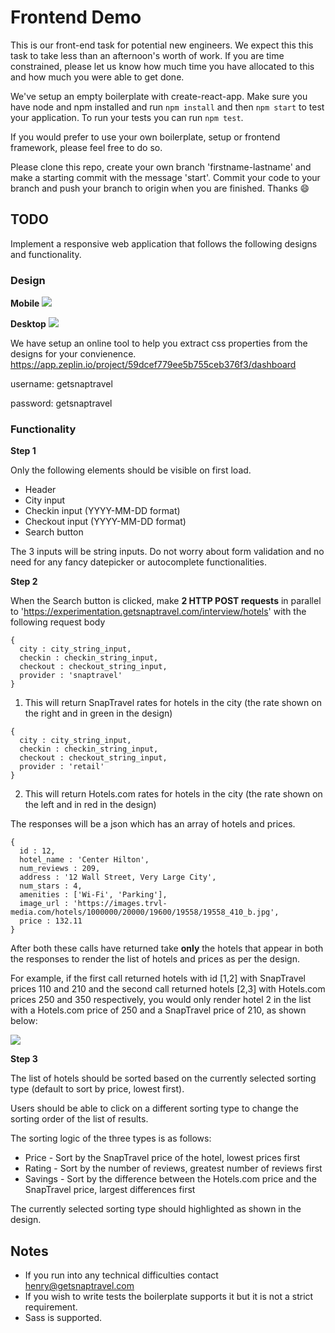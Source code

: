 # Frontend Demo
This is our front-end task for potential new engineers. We expect this this task to take less than an afternoon's worth of work. If you are time constrained, please let us know how much time you have allocated to this and how much you were able to get done.

We've setup an empty boilerplate with create-react-app. Make sure you have node and npm installed and run ```npm install``` and then ```npm start``` to test your application. To run your tests you can run ```npm test```.


If you would prefer to use your own boilerplate, setup or frontend framework, please feel free to do so.


Please clone this repo, create your own branch 'firstname-lastname' and make a starting commit with the message 'start'.
Commit your code to your branch and push your branch to origin when you are finished. Thanks 😄

## TODO

Implement a responsive web application that follows the following designs and functionality. 

### Design

**Mobile** ![](https://cdn.zeplin.io/59dcef779ee5b755ceb376f3/screens/FE1DFBA7-3235-4B28-BAAA-B8C4F3AFC56A.png)

**Desktop** ![](https://cdn.zeplin.io/59dcef779ee5b755ceb376f3/screens/076AC023-A27D-488C-8E85-698745374675.png)

We have setup an online tool to help you extract css properties from the designs for your convienence.
https://app.zeplin.io/project/59dcef779ee5b755ceb376f3/dashboard

username: getsnaptravel

password: getsnaptravel

### Functionality

**Step 1**

Only the following elements should be visible on first load.
- Header
- City input
- Checkin input (YYYY-MM-DD format)
- Checkout input (YYYY-MM-DD format)
- Search button

The 3 inputs will be string inputs. Do not worry about form validation and no need for any fancy datepicker or autocomplete functionalities.

**Step 2**

When the Search button is clicked, make **2 HTTP POST requests** in parallel to 'https://experimentation.getsnaptravel.com/interview/hotels' with the following request body

```
{
  city : city_string_input,
  checkin : checkin_string_input,
  checkout : checkout_string_input,
  provider : 'snaptravel'
}
```

1) This will return SnapTravel rates for hotels in the city (the rate shown on the right and in green in the design)


```
{
  city : city_string_input,
  checkin : checkin_string_input,
  checkout : checkout_string_input,
  provider : 'retail'
}
```

2) This will return Hotels.com rates for hotels in the city (the rate shown on the left and in red in the design)

The responses will be a json which has an array of hotels and prices.
```
{
  id : 12,
  hotel_name : 'Center Hilton',
  num_reviews : 209,
  address : '12 Wall Street, Very Large City',
  num_stars : 4,
  amenities : ['Wi-Fi', 'Parking'],
  image_url : 'https://images.trvl-media.com/hotels/1000000/20000/19600/19558/19558_410_b.jpg',
  price : 132.11
}
```

After both these calls have returned take **only** the hotels that appear in both the responses to render the list of hotels and prices as per the design.

For example, if the first call returned hotels with id [1,2] with SnapTravel prices 110 and 210 and the second call returned hotels [2,3] with Hotels.com prices 250 and 350 respectively, you would only render hotel 2 in the list with a Hotels.com price of 250 and a SnapTravel price of 210, as shown below:

![](https://i.imgur.com/s1pIdcy.png)


**Step 3**

The list of hotels should be sorted based on the currently selected  sorting type (default to sort by price, lowest first).

Users should be able to click on a different sorting type to change the sorting order of the list of results.

The sorting logic of the three types is as follows:

- Price - Sort by the SnapTravel price of the hotel, lowest prices first
- Rating - Sort by the number of reviews, greatest number of reviews first
- Savings - Sort by the difference between the Hotels.com price and the SnapTravel price, largest differences first

The currently selected sorting type should highlighted as shown in the design.

## Notes
* If you run into any technical difficulties contact henry@getsnaptravel.com
* If you wish to write tests the boilerplate supports it but it is not a strict requirement.
* Sass is supported.
